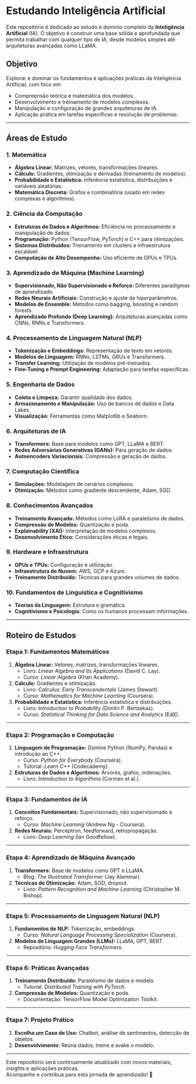 # Estudando Inteligência Artificial  

Este repositório é dedicado ao estudo e domínio completo da **Inteligência Artificial** (IA). O objetivo é construir uma base sólida e aprofundada que permita trabalhar com qualquer tipo de IA, desde modelos simples até arquiteturas avançadas como LLaMA.  

## Objetivo  
Explorar e dominar os fundamentos e aplicações práticas da Inteligência Artificial, com foco em:  
- Compreensão teórica e matemática dos modelos.  
- Desenvolvimento e treinamento de modelos complexos.  
- Manipulação e configuração de grandes arquiteturas de IA.  
- Aplicação prática em tarefas específicas e resolução de problemas.  

---

## Áreas de Estudo  

### **1. Matemática**  
- **Álgebra Linear:** Matrizes, vetores, transformações lineares.  
- **Cálculo:** Gradientes, otimização e derivadas (treinamento de modelos).  
- **Probabilidade e Estatística:** Inferência estatística, distribuições e variáveis aleatórias.  
- **Matemática Discreta:** Grafos e combinatória (usado em redes complexas e algoritmos).  

### **2. Ciência da Computação**  
- **Estruturas de Dados e Algoritmos:** Eficiência no processamento e manipulação de dados.  
- **Programação:** Python (TensorFlow, PyTorch) e C++ para otimizações.  
- **Sistemas Distribuídos:** Treinamento em clusters e infraestrutura escalável.  
- **Computação de Alto Desempenho:** Uso eficiente de GPUs e TPUs.  

### **3. Aprendizado de Máquina (Machine Learning)**  
- **Supervisionado, Não Supervisionado e Reforço:** Diferentes paradigmas de aprendizado.  
- **Redes Neurais Artificiais:** Construção e ajuste de hiperparâmetros.  
- **Modelos de Ensemble:** Métodos como bagging, boosting e random forests.  
- **Aprendizado Profundo (Deep Learning):** Arquiteturas avançadas como CNNs, RNNs e Transformers.  

### **4. Processamento de Linguagem Natural (NLP)**  
- **Tokenização e Embeddings:** Representação de texto em vetores.  
- **Modelos de Linguagem:** RNNs, LSTMs, GRUs e Transformers.  
- **Transfer Learning:** Utilização de modelos pré-treinados.  
- **Fine-Tuning e Prompt Engineering:** Adaptação para tarefas específicas.  

### **5. Engenharia de Dados**  
- **Coleta e Limpeza:** Garantir qualidade dos dados.  
- **Armazenamento e Manipulação:** Uso de bancos de dados e Data Lakes.  
- **Visualização:** Ferramentas como Matplotlib e Seaborn.  

### **6. Arquiteturas de IA**  
- **Transformers:** Base para modelos como GPT, LLaMA e BERT.  
- **Redes Adversárias Generativas (GANs):** Para geração de dados.  
- **Autoencoders Variacionais:** Compressão e geração de dados.  

### **7. Computação Científica**  
- **Simulações:** Modelagem de cenários complexos.  
- **Otimização:** Métodos como gradiente descendente, Adam, SGD.  

### **8. Conhecimentos Avançados**  
- **Treinamento Avançado:** Métodos como LoRA e paralelismo de dados.  
- **Compressão de Modelos:** Quantização e poda.  
- **Explainability (XAI):** Interpretação de modelos complexos.  
- **Desenvolvimento Ético:** Considerações éticas e legais.  

### **9. Hardware e Infraestrutura**  
- **GPUs e TPUs:** Configuração e utilização.  
- **Infraestrutura de Nuvem:** AWS, GCP e Azure.  
- **Treinamento Distribuído:** Técnicas para grandes volumes de dados.  

### **10. Fundamentos de Linguística e Cognitivismo**  
- **Teorias da Linguagem:** Estrutura e gramática.  
- **Cognitivismo e Psicologia:** Como os humanos processam informações.  

---

## Roteiro de Estudos  

### **Etapa 1: Fundamentos Matemáticos**  
1. **Álgebra Linear:** Vetores, matrizes, transformações lineares.  
   - Livro: *Linear Algebra and Its Applications* (David C. Lay).  
   - Curso: *Linear Algebra* (Khan Academy).  
2. **Cálculo:** Gradientes e otimização.  
   - Livro: *Calculus: Early Transcendentals* (James Stewart).  
   - Curso: *Mathematics for Machine Learning* (Coursera).  
3. **Probabilidade e Estatística:** Inferência estatística e distribuições.  
   - Livro: *Introduction to Probability* (Dimitri P. Bertsekas).  
   - Curso: *Statistical Thinking for Data Science and Analytics* (EdX).  

---

### **Etapa 2: Programação e Computação**  
1. **Linguagem de Programação:** Domine Python (NumPy, Pandas) e introdução ao C++.  
   - Curso: *Python for Everybody* (Coursera).  
   - Tutorial: *Learn C++* (Codecademy).  
2. **Estruturas de Dados e Algoritmos:** Árvores, grafos, ordenações.  
   - Livro: *Introduction to Algorithms* (Cormen et al.).  

---

### **Etapa 3: Fundamentos de IA**  
1. **Conceitos Fundamentais:** Supervisionado, não supervisionado e reforço.  
   - Curso: *Machine Learning* (Andrew Ng - Coursera).  
2. **Redes Neurais:** Perceptron, feedforward, retropropagação.  
   - Livro: *Deep Learning* (Ian Goodfellow).  

---

### **Etapa 4: Aprendizado de Máquina Avançado**  
1. **Transformers:** Base de modelos como GPT e LLaMA.  
   - Blog: *The Illustrated Transformer* (Jay Alammar).  
2. **Técnicas de Otimização:** Adam, SGD, dropout.  
   - Livro: *Pattern Recognition and Machine Learning* (Christopher M. Bishop).  

---

### **Etapa 5: Processamento de Linguagem Natural (NLP)**  
1. **Fundamentos de NLP:** Tokenização, embeddings.  
   - Curso: *Natural Language Processing Specialization* (Coursera).  
2. **Modelos de Linguagem Grandes (LLMs):** LLaMA, GPT, BERT.  
   - Repositório: *Hugging Face Transformers*.  

---

### **Etapa 6: Práticas Avançadas**  
1. **Treinamento Distribuído:** Paralelismo de dados e modelo.  
   - Tutorial: *Distributed Training with PyTorch*.  
2. **Compressão de Modelos:** Quantização e poda.  
   - Documentação: TensorFlow Model Optimization Toolkit.  

---

### **Etapa 7: Projeto Prático**  
1. **Escolha um Caso de Uso:** Chatbot, análise de sentimentos, detecção de objetos.  
2. **Desenvolvimento:** Reúna dados, treine e avalie o modelo.  

---

Este repositório será continuamente atualizado com novos materiais, insights e aplicações práticas.  
Acompanhe e contribua para esta jornada de aprendizado! 🚀  